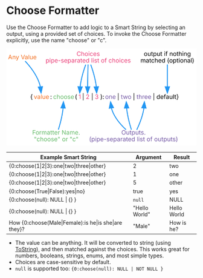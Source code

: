 # Choose Formatter

Use the Choose Formatter to add logic to a Smart String by selecting an output, using a provided set of choices. To invoke the Choose Formatter explicitly, use the name "choose" or "c".

![Diagram showing the breakdown of the Smart String when using a Choose formatter.](../images/SmartString-ChooseSyntax.dot.svg)

| **Example Smart String**                              | **Argument**  | **Result**  |
|-------------------------------------------------------|---------------|-------------|
| {0:choose(1\|2\|3):one\|two\|three\|other}            | 2             | two         |
| {0:choose(1\|2\|3):one\|two\|three\|other}            | 1             | one         |
| {0:choose(1\|2\|3):one\|two\|three\|other}            | 5             | other       |
| {0:choose(True\|False):yes\|no}                       | true          | yes         |
| {0:choose(null): NULL \| {} }                         | `null`        | NULL        |
| {0:choose(null): NULL \| {} }                         | "Hello World" | Hello World |
| How {0:choose(Male\|Female):is he\|is she\|are they}? | "Male"        | How is he?  |

- The value can be anything. It will be converted to string (using [ToString](https://docs.microsoft.com/en-us/dotnet/api/system.object.tostring)), and then matched against the choices. This works great for numbers, booleans, strings, enums, and most simple types.
- Choices are case-sensitive by default.
- `null` is supported too: `{0:choose(null): NULL | NOT NULL }`
